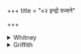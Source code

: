 +++
title = "०२ इन्द्रो यज्वने"

+++

<details><summary>Whitney</summary>

### Translation
2. To the sacrificer and singer, to the helpful one (?), Indra verily  
gives further, steals not what is his; increasing more and more the  
wealth of him, he sets the godly man (*devayú*) in an undivided domain  
(? *khilyá*).

### Notes
The other texts have in **a** the decidedly better reading *pṛṇaté ca  
śikṣati* of which ours is simply a corruption; the comm., heedless of  
the accent, takes our *śíkṣate* as a verb (= *gāḥ prayacchati*). In  
**d** they have the better accent *ábhinne;* and TB. reads *khillé;*  
most of our mss. could be better understood as *khilpé* than as  
*khilyé;* the comm. defines *khila* as *aprahataṁ sthānam*, and *khilya*  
as *tatrabhava;* R. conjectures "stonewall" for *khilya*. All our mss.,  
and part of SPP's, read *mukhāyati* in **b**.
</details>

<details><summary>Griffith</summary>

Indra aids him who offers sacrifice and praise: he takes not what is his, and gives him more thereto. Increasing ever more and ever more his wealth, he makes the pious dwell within unbroken bounds.
</details>
